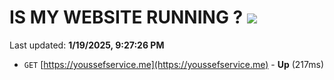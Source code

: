 # IS MY WEBSITE RUNNING ? [![](https://img.shields.io/static/v1?label=Sponsor&message=%E2%9D%A4&logo=GitHub&color=%23fe8e86)](https://github.com/sponsors/Youssef-Lehmam)

Last updated: **1/19/2025, 9:27:26 PM**

- `GET` [https://youssefservice.me](https://youssefservice.me) - **Up** (217ms)
